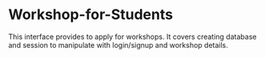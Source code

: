 # Workshop-for-Students
This interface provides to apply for workshops. It covers creating database and session to manipulate with login/signup and workshop details.
